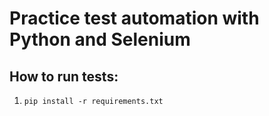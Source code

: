 # Practice test automation with Python and Selenium

## How to run tests:
1. `pip install -r requirements.txt`
